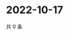 # 2022-10-17

共 0 条

<!-- BEGIN WEIBO -->
<!-- 最后更新时间 Mon Oct 17 2022 17:31:26 GMT+0800 (China Standard Time) -->

<!-- END WEIBO -->
